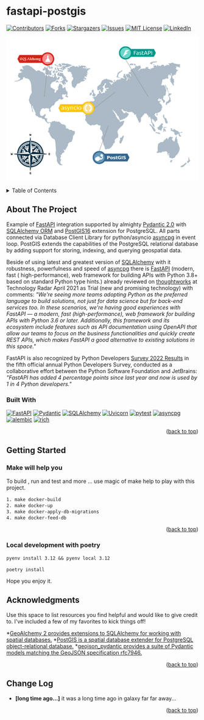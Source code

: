 # fastapi-postgis

[![Contributors][contributors-shield]][contributors-url]
[![Forks][forks-shield]][forks-url]
[![Stargazers][stars-shield]][stars-url]
[![Issues][issues-shield]][issues-url]
[![MIT License][license-shield]][license-url]
[![LinkedIn][linkedin-shield]][linkedin-url]

![fastapi-postgis](/static/map.jpg)

<a name="readme-top"></a>

<details>
  <summary>Table of Contents</summary>
  <ol>
    <li>
      <a href="#about-the-project">About The Project</a>
      <ul>
        <li><a href="#built-with">Built With</a></li>
      </ul>
    </li>
    <li>
      <a href="#getting-started">Getting Started</a>
      <ul>
        <li><a href="#make-will-help-you">Make will help you</a></li>
        <li><a href="#how-to-feed-database">How to feed database</a></li>
        </ul>
    </li>
    <li><a href="#acknowledgments">Acknowledgments</a></li>
  </ol>
</details>

[//]: # (TODO: Usage,Roadmap, Contributing, License, Contact)

## About The Project

Example of [FastAPI](https://fastapi.tiangolo.com/) integration supported by
almighty [Pydantic 2.0](https://github.com/pydantic/pydantic)
with [SQLAlchemy ORM](https://www.sqlalchemy.org/) and [PostGIS16](https://postgis.net/) extension for PostgreSQL.
All parts connected via Database Client Library for python/asyncio [asyncpg](https://github.com/MagicStack/asyncpg) in event loop.
PostGIS extends the capabilities of the PostgreSQL relational database by adding support for storing, indexing, and querying geospatial data.


Beside of using latest and greatest version of [SQLAlchemy](https://www.sqlalchemy.org/) with it robustness,
powerfulness and speed
of [asyncpg](https://github.com/MagicStack/asyncpg) there is [FastAPI](https://fastapi.tiangolo.com/) (modern, fast (
high-performance),
web framework for building APIs with Python 3.8+ based on standard Python type hints.) already reviewed
on [thoughtworks](https://www.thoughtworks.com/) at Technology Radar April 2021 as Trial (new and promising technology) 
with comments: _"We're seeing more teams adopting Python as the preferred language to build solutions,
not just for data science but for back-end services too. In these scenarios,
we're having good experiences with FastAPI — a modern, fast (high-performance),
web framework for building APIs with Python 3.6 or later. 
Additionally, this framework and its ecosystem include features such as API documentation using OpenAPI
that allow our teams to focus on the business functionalities and quickly create REST APIs, which makes FastAPI a good alternative to existing solutions in this space."_

FastAPI is also recognized by Python Developers [Survey 2022 Results](https://lp.jetbrains.com/python-developers-survey-2022/#FrameworksLibraries)
in the fifth official annual Python Developers Survey, conducted as a collaborative effort between the Python Software
Foundation and JetBrains: _"FastAPI has added 4 percentage points since last year and now is used by 1 in 4 Python developers."_

### Built With

[![FastAPI][fastapi.tiangolo.com]][fastapi-url]
[![Pydantic][pydantic.com]][pydantic-url]
[![SQLAlchemy][sqlalchemy.org]][sqlalchemy-url]
[![Uvicorn][uvicorn.org]][uvicorn-url]
[![pytest][pytest.org]][pytest-url]
[![asyncpg][asyncpg.github.io]][asyncpg-url]
[![alembic][alembic.sqlalchemy.org]][alembic-url]
[![rich][rich.readthedocs.io]][rich-url]



<p align="right">(<a href="#readme-top">back to top</a>)</p>

## Getting Started

### Make will help you

To build , run and test and more ... use magic of make help to play with this project.

```shell
1. make docker-build
2. make docker-up
3. make docker-apply-db-migrations
4. make docker-feed-db
```

<p align="right">(<a href="#readme-top">back to top</a>)</p>

### Local development with poetry

```shell
pyenv install 3.12 && pyenv local 3.12
```

```shell
poetry install
```

Hope you enjoy it.

## Acknowledgments

Use this space to list resources you find helpful and would like to give credit to.
I've included a few of my favorites to kick things off!

*[GeoAlchemy 2 provides extensions to SQLAlchemy for working with spatial databases.](https://geoalchemy-2.readthedocs.io/en/stable/)
*[PostGIS is a spatial database extender for PostgreSQL object-relational database.](https://postgis.net/)
*[geojson_pydantic provides a suite of Pydantic models matching the GeoJSON specification rfc7946. ](https://developmentseed.org/geojson-pydantic/)

<p align="right">(<a href="#readme-top">back to top</a>)</p>

## Change Log

- **[long time ago...]** it was a long time ago in galaxy far far away...

<p align="right">(<a href="#readme-top">back to top</a>)</p>


<!-- MARKDOWN LINKS & IMAGES -->
<!-- https://www.markdownguide.org/basic-syntax/#reference-style-links -->

[contributors-shield]: https://img.shields.io/github/contributors/grillazz/fastapi-postgis.svg?style=for-the-badge

[contributors-url]: https://github.com/grillazz/fastapi-postgis/graphs/contributors

[forks-shield]: https://img.shields.io/github/forks/grillazz/fastapi-postgis.svg?style=for-the-badge

[forks-url]: https://github.com/grillazz/fastapi-postgis/network/members

[stars-shield]: https://img.shields.io/github/stars/grillazz/fastapi-postgis.svg?style=for-the-badge

[stars-url]: https://github.com/grillazz/fastapi-postgis/stargazers

[issues-shield]: https://img.shields.io/github/issues/grillazz/fastapi-postgis.svg?style=for-the-badge

[issues-url]: https://github.com/grillazz/fastapi-postgis/issues

[license-shield]: https://img.shields.io/github/license/grillazz/fastapi-postgis.svg?style=for-the-badge

[license-url]: https://github.com/grillazz/fastapi-postgis/blob/main/LICENSE

[linkedin-shield]: https://img.shields.io/badge/-LinkedIn-black.svg?style=for-the-badge&logo=linkedin&colorB=555

[linkedin-url]: https://www.linkedin.com/in/python-has-powers/

[fastapi.tiangolo.com]: https://img.shields.io/badge/FastAPI-0.110.0-009485?style=for-the-badge&logo=fastapi&logoColor=white

[fastapi-url]: https://fastapi.tiangolo.com/

[pydantic.com]: https://img.shields.io/badge/Pydantic-2.6.4-e92063?style=for-the-badge&logo=pydantic&logoColor=white

[pydantic-url]: https://docs.pydantic.dev/latest/

[sqlalchemy.org]: https://img.shields.io/badge/SQLAlchemy-2.0.28-bb0000?color=bb0000&style=for-the-badge

[sqlalchemy-url]: https://docs.sqlalchemy.org/en/20/

[uvicorn.org]: https://img.shields.io/badge/Uvicorn-0.29.0-2094f3?style=for-the-badge&logo=uvicorn&logoColor=white

[uvicorn-url]: https://www.uvicorn.org/

[asyncpg.github.io]: https://img.shields.io/badge/asyncpg-0.29.0-2e6fce?style=for-the-badge&logo=postgresql&logoColor=white

[asyncpg-url]: https://magicstack.github.io/asyncpg/current/

[pytest.org]: https://img.shields.io/badge/pytest-8.1.1-fff?style=for-the-badge&logo=pytest&logoColor=white

[pytest-url]: https://docs.pytest.org/en/6.2.x/

[alembic.sqlalchemy.org]: https://img.shields.io/badge/alembic-1.13.1-6BA81E?style=for-the-badge&logo=alembic&logoColor=white

[alembic-url]: https://alembic.sqlalchemy.org/en/latest/

[rich.readthedocs.io]: https://img.shields.io/badge/rich-13.7.1-009485?style=for-the-badge&logo=rich&logoColor=white

[rich-url]: https://rich.readthedocs.io/en/latest/

[redis.io]: https://img.shields.io/badge/redis-5.0.3-dc382d?style=for-the-badge&logo=redis&logoColor=white

[redis-url]: https://redis.io/
